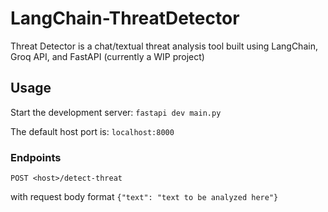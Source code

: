 # LangChain-ThreatDetector
Threat Detector is a chat/textual threat analysis tool built using LangChain, Groq API, and FastAPI (currently a WIP project)

## Usage

Start the development server: ```fastapi dev main.py```

The default host port is: ```localhost:8000```

### Endpoints
```POST <host>/detect-threat``` 

with request body format ```{"text": "text to be analyzed here"}```
